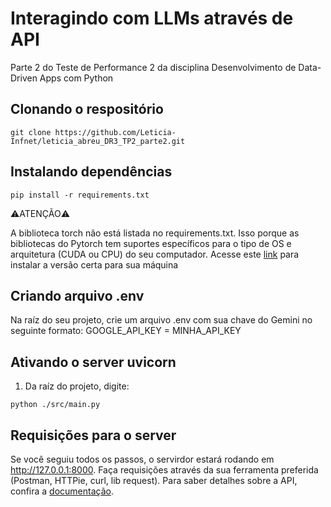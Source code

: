 # Interagindo com LLMs através de API

Parte 2 do Teste de Performance 2 da disciplina Desenvolvimento de Data-Driven Apps com Python

## Clonando o respositório

```
git clone https://github.com/Leticia-Infnet/leticia_abreu_DR3_TP2_parte2.git
```

## Instalando dependências

```
pip install -r requirements.txt
```

⚠️ATENÇÃO⚠️

A biblioteca torch não está listada no requirements.txt. Isso porque as bibliotecas do Pytorch tem suportes específicos para o tipo de OS e arquitetura (CUDA ou CPU) do seu computador. Acesse este [link](https://pytorch.org/) para instalar a versão certa para sua máquina

## Criando arquivo .env

Na raíz do seu projeto, crie um arquivo .env com sua chave do Gemini no seguinte formato: GOOGLE_API_KEY = MINHA_API_KEY

## Ativando o server uvicorn

1. Da raíz do projeto, digite:

```
python ./src/main.py
```

## Requisições para o server

Se você seguiu todos os passos, o servirdor estará rodando em http://127.0.0.1:8000. Faça requisições através da sua ferramenta preferida (Postman, HTTPie, curl, lib request). Para saber detalhes sobre a API, confira a [documentação](docs).
